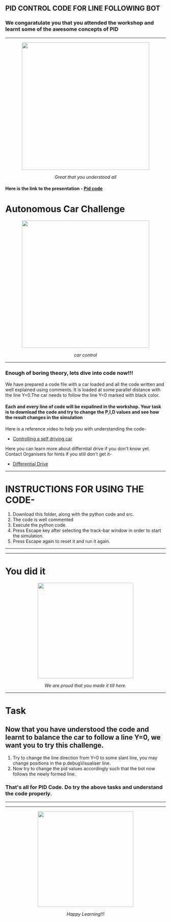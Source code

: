 ## PID CONTROL CODE FOR LINE FOLLOWING BOT

### We congaratulate you that you attended the workshop and learnt some of the awesome concepts of PID
***
<p align="center">
 <img  width="400" height="400" src="https://cloudblogs.microsoft.com/industry-blog/wp-content/uploads/industry/2019/06/Automotive-image_Blog_R2-a1.png">
 <p align="center">
 <i>Great that you understood all</i><br> 
</p>

#### Here is the link to the presentation - [Pid code](https://docs.google.com/presentation/d/1dl2l8goXGt8gAWrh70IBe66mzWzi2OMd6TNtHwAumVg/edit?usp=sharing)

# Autonomous Car Challenge

<p align="center">
 <img  width="400" height="400" src="https://sayingimages.com/wp-content/uploads/expert-level-good-job-meme.jpg">
 <p align="center">
 <i>car control</i><br> 
</p>

***

### Enough of boring theory, lets dive into code now!!!
We have prepared a code file with a car loaded and all the code written and well explained using comments. It is loaded at some parallel distance with the line Y=0.The car needs to follow the line Y=0 marked with black color. 


#### Each and every line of code will be expalined in the workshop. Your task is to download the code and try to change the P,I,D values and see how the result changes in the simulation

Here is a reference video to help you with understanding the code-
* [Controlling a self driving car](https://www.youtube.com/watch?v=4Y7zG48uHRo)

Here you can learn more about differntial drive if you don't know yet. Contact Organisers for hints if you still don't get it-
* [Differential Drive](https://www.societyofrobots.com/programming_differentialdrive.shtml)

***

# INSTRUCTIONS FOR USING THE CODE-

1. Download this folder, along with the python code and src.
2. The code is well commented 
3. Execute the python code.
4. Press Escape key after selecting the track-bar window in order to start the simulation.
5. Press Escape again to reset it and run it again.

***
***

# You did it

<p align="center">
 <img  width="300" height="300" src="https://sayingimages.com/wp-content/uploads/you-did-it-proud-of-you-meme.jpg">
 <p align="center">
 <i>We are proud that you made it till here.</i><br> 
</p>

***

 # Task
 
 ## Now that you have understood the code and learnt to balance the car to follow a line Y=0, we want you to try this challenge.
 
1. Try to change the line direction from Y=0 to some slant line, you may change positions in the p.debugVisualiser line.
2. Now try to change the pid values accordingly such that the bot now follows the newly formed line.
 
### That's all for PID Code. Do try the above tasks and understand the code properly.

***
***

<p align="center">
 <img  width="300" height="300" src="https://www.memecreator.org/static/images/memes/4782671.jpg">
  <p align="center">
 <i>Happy Learning!!!</i><br> 
</p> 


